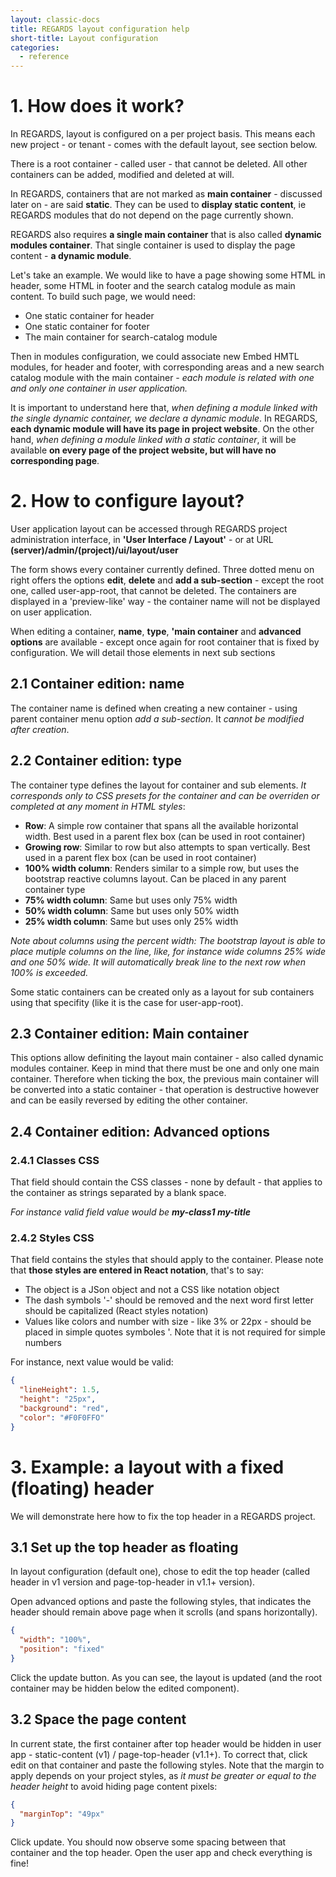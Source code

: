 ```yaml
---
layout: classic-docs
title: REGARDS layout configuration help
short-title: Layout configuration
categories:
  - reference
---
```


# 1. How does it work?

In REGARDS, layout is configured on a per project basis. This means each new project - or tenant - comes with the default layout, see section below.

There is a root container - called user - that cannot be deleted. All other containers can be added, modified and deleted at will.

In REGARDS, containers that are not marked as **main container** - discussed later on - are said **static**. They can be used to **display static content**, ie REGARDS modules that do not depend on the page currently shown.

REGARDS also requires **a single main container** that is also called **dynamic modules container**. That single container is used to display the page content - **a dynamic module**.

Let's take an example. We would like to have a page showing some HTML in header, some HTML in footer and the search catalog module as main content. To build such page, we would need:
* One static container for header
* One static container for footer
* The main container for search-catalog module

Then in modules configuration, we could associate new Embed HMTL modules, for header and footer, with corresponding areas and a new search catalog module with the main container *- each module is related with one and only one container in user application.*

It is important to understand here that, *when defining a module linked with the single dynamic container, we declare a dynamic module*. In REGARDS, **each dynamic module will have its page in project website**. On the other hand, *when defining a module linked with a static container*, it will be available **on every page of the project website, but will have no corresponding page**.

# 2. How to configure layout?

User application layout can be accessed through REGARDS project administration interface, in **'User Interface / Layout'** - or at URL **(server)/admin/(project)/ui/layout/user**

The form shows every container currently defined. Three dotted menu on right offers the options **edit**, **delete** and **add a sub-section** - except the root one, called user-app-root, that cannot be deleted. The containers are displayed in a 'preview-like' way - the container name will not be displayed on user application.

When editing a container, **name**, **type**, **'main container** and **advanced options** are available - except once again for root container that is fixed by configuration. We will detail those elements in next sub sections

## 2.1 Container edition: name

The container name is defined when creating a new container - using parent container menu option *add a sub-section*. It *cannot be modified after creation*.
 
## 2.2 Container edition: type

The container type defines the layout for container and sub elements. *It corresponds only to CSS presets for the container and can be overriden or completed at any moment in HTML styles*:
* **Row**: A simple row container that spans all the available horizontal width. Best used in a parent flex box (can be used in root container)
* **Growing row**: Similar to row but also attempts to span vertically. Best used in a parent flex box (can be used in root container)
* **100% width column**: Renders similar to a simple row, but uses the bootstrap reactive columns layout. Can be placed in any parent container type
* **75% width column**: Same but uses only 75% width
* **50% width column**: Same but uses only 50% width
* **25% width column**: Same but uses only 25% width

*Note about columns using the percent width: The bootstrap layout is able to place mutiple columns on the line, like, for instance wide columns 25% wide and one 50% wide. It will automatically break line to the next row when 100% is exceeded.*

Some static containers can be created only as a layout for sub containers using that specifity (like it is the case for user-app-root).

## 2.3 Container edition: Main container

This options allow definiting the layout main container - also called dynamic modules container. Keep in mind that there must be one and only one main container. Therefore when ticking the box, the previous main container will be converted into a static container - that operation is destructive however and can be easily reversed by editing the other container.

## 2.4 Container edition: Advanced options

### 2.4.1 Classes CSS

That field should contain the CSS classes - none by default - that applies to the container as strings separated by a blank space.

*For instance valid field value would be **my-class1 my-title***

### 2.4.2 Styles CSS

That field contains the styles that should apply to the container. Please note that **those styles are entered in React notation**, that's to say:
* The object is a JSon object and not a CSS like notation object
* The dash symbols '-' should be removed and the next word first letter should be capitalized (React styles notation)
* Values like colors and number with size - like 3% or 22px -  should be placed in simple quotes symboles '. Note that it is not required for simple numbers

For instance, next value would be valid:

```json
{ 
  "lineHeight": 1.5, 
  "height": "25px", 
  "background": "red", 
  "color": "#F0F0FFO" 
}
```

# 3. Example: a layout with a fixed (floating) header

We will demonstrate here how to fix the top header in a REGARDS project.

## 3.1 Set up the top header as floating

In layout configuration (default one), chose to edit the top header (called header in v1 version and page-top-header in v1.1+ version).

Open advanced options and paste the following styles, that indicates the header should remain above page when it scrolls (and spans horizontally).


```json
{
  "width": "100%",
  "position": "fixed"
}
```

Click the update button. As you can see, the layout is updated (and the root container may be hidden below the edited component).

## 3.2 Space the page content

In current state, the first container after top header would be hidden in user app - static-content (v1) / page-top-header (v1.1+). To correct that, click edit on that container and paste the following styles. Note that the margin to apply depends on your project styles, as *it must be greater or equal to the header height* to avoid hiding page content pixels:


```json
{
  "marginTop": "49px"
}
```

Click update. You should now observe some spacing between that container and the top header. Open the user app and check everything is fine!

